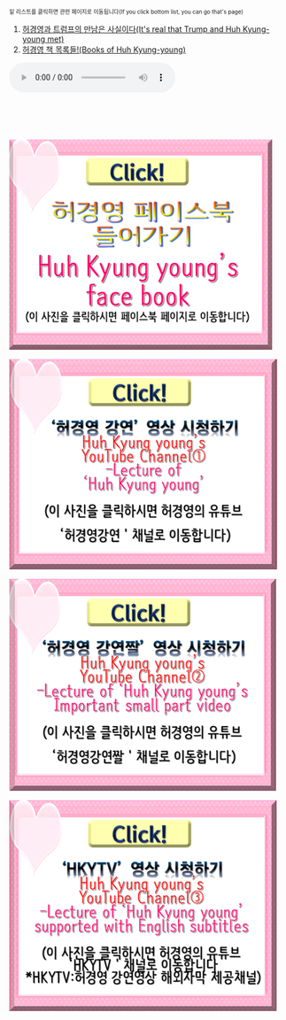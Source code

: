 <br>
<font size="1">밑 리스트를 클릭하면 관련 페이지로 이동됩니다(If you click bottom list, you can go that's page)</font>
<html>
<body>
<ol>
  <li><a href="hky2_트럼프허경영.html" target="_blank">허경영과 트럼프의 만남은 사실이다(It's real that Trump and Huh Kyung-young met)</a></li>
  <li><a href="hky3_허경영책.html" target="_blank">허경영 책 목록들!(Books of Huh Kyung-young)</a></li>
</ol>
  <audio src="m-flo_Miss You.mp3" controls autoplay></audio>

<body background="배경수정3.png">
<br><br><br><br><br>

<a href="https://ko-kr.facebook.com/unhky/" target="_blank"><img src="허경영페이스북 클릭.png"></a>

<a href="https://www.youtube.com/channel/UCg3wU-Y3Aq8-0UAqYjXMCnw" target="_blank"><img src="허경영강연 클릭.png"></a>

<a href="https://www.youtube.com/channel/UCA7LZMILVfSYGwHU7Cj3g6Q" target="_blank"><img src="허경영강연짤 클릭.png"></a>

<a href="https://www.youtube.com/channel/UCy3eNixQgJld165YDfRDRZg" target="_blank"><img src="HKYTV 클릭.png"></a>


</body>

